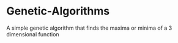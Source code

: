 # Genetic-Algorithms
 
A simple genetic algorithm that finds the maxima or minima of a 3 dimensional function
